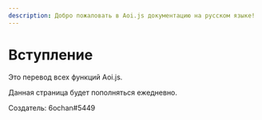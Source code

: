 ```yaml
---
description: Добро пожаловать в Aoi.js документацию на русском языке!
---
```


# Вступление

Это перевод всех функций Aoi.js.  
  
Данная страница будет пополняться ежедневно.

Создатель: 6ochan\#5449

